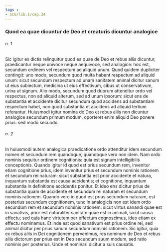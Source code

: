 ```yaml
---
tags : 
- SCG/lib.1/cap.34
---
```


### Quod ea quae dicuntur de Deo et creaturis dicuntur analogice

###### n. 1
Sic igitur ex dictis relinquitur quod ea quae de Deo et rebus aliis dicuntur, praedicantur neque univoce neque aequivoce, sed analogice: hoc est, secundum ordinem vel respectum ad aliquid unum. Quod quidem dupliciter contingit: uno modo, secundum quod multa habent respectum ad aliquid unum: sicut secundum respectum ad unam sanitatem animal dicitur sanum ut eius subiectum, medicina ut eius effectivum, cibus ut conservativum, urina ut signum. Alio modo, secundum quod duorum attenditur ordo vel respectus, non ad aliquid alterum, sed ad unum ipsorum: sicut ens de substantia et accidente dicitur secundum quod accidens ad substantiam respectum habet, non quod substantia et accidens ad aliquid tertium referantur. Huiusmodi igitur nomina de Deo et rebus aliis non dicuntur analogice secundum primum modum, oporteret enim aliquid Deo ponere prius: sed modo secundo.

###### n. 2
In huiusmodi autem analogica praedicatione ordo attenditur idem secundum nomen et secundum rem quandoque, quandoque vero non idem. Nam ordo nominis sequitur ordinem cognitionis: quia est signum intelligibilis conceptionis. Quando igitur id quod est prius secundum rem, invenitur etiam cognitione prius, idem invenitur prius et secundum nominis rationem et secundum rei naturam: sicut substantia est prior accidente et natura, inquantum substantia est causa accidentis; et cognitione, inquantum substantia in definitione accidentis ponitur. Et ideo ens dicitur prius de substantia quam de accidente et secundum rei naturam et secundum nominis rationem. Quando vero id quod est prius secundum naturam, est posterius secundum cognitionem, tunc in analogicis non est idem ordo secundum rem et secundum nominis rationem: sicut virtus sanandi quae est in sanativis, prior est naturaliter sanitate quae est in animali, sicut causa effectu; sed quia hanc virtutem per effectum cognoscimus, ideo etiam ex effectu nominamus. Et inde est quod sanativum est prius ordine rei, sed animal dicitur per prius sanum secundum nominis rationem. Sic igitur, quia ex rebus aliis in Dei cognitionem pervenimus, res nominum de Deo et rebus aliis dictorum per prius est in Deo secundum suum modum, sed ratio nominis per posterius. Unde et nominari dicitur a suis causatis.

